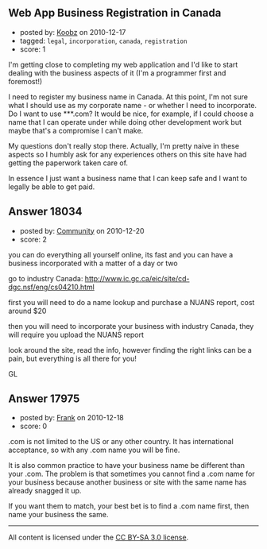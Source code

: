 ## Web App Business Registration in Canada

- posted by: [Koobz](https://stackexchange.com/users/-1/6030-koobz) on 2010-12-17
- tagged: `legal`, `incorporation`, `canada`, `registration`
- score: 1

I'm getting close to completing my web application and I'd like to start dealing with the business aspects of it (I'm a programmer first and foremost!)

I need to register my business name in Canada. At this point, I'm not sure what I should use as my corporate name - or whether I need to incorporate. Do I want to use ***.com? It would be nice, for example, if I could choose a name that I can operate under while doing other development work but maybe that's a compromise I can't make.

My questions don't really stop there. Actually, I'm pretty naive in these aspects so I humbly ask for any experiences others on this site have had getting the paperwork taken care of. 

In essence I just want a business name that I can keep safe and I want to legally be able to get paid.


## Answer 18034

- posted by: [Community](https://stackexchange.com/users/-1/-1-community) on 2010-12-20
- score: 2

you can do everything all yourself online, its fast and you can have a business incorporated with a matter of a day or two

go to industry Canada: http://www.ic.gc.ca/eic/site/cd-dgc.nsf/eng/cs04210.html

first you will need to do a name lookup and purchase a NUANS report, cost around $20

then you will need to incorporate your business with industry Canada, they will require you upload the NUANS report

look around the site, read the info, however finding the right links can be a pain, but everything is all there for you!

GL


## Answer 17975

- posted by: [Frank](https://stackexchange.com/users/-1/4858-frank) on 2010-12-18
- score: 0

.com is not limited to the US or any other country.  It has international acceptance, so with any .com name you will be fine.

It is also common practice to have your business name be different than your .com.
The problem is that sometimes you cannot find a .com name for your business because another business or site with the same name has already snagged it up.

If you want them to match, your best bet is to find a .com name first, then name your business the same.





---

All content is licensed under the [CC BY-SA 3.0 license](https://creativecommons.org/licenses/by-sa/3.0/).
